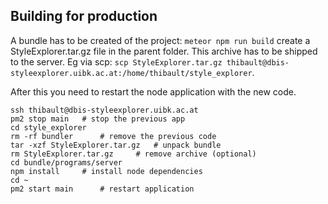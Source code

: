 ## Building for production
A bundle has to be created of the project: `meteor npm run build` create a StyleExplorer.tar.gz file in the parent folder.
This archive has to be shipped to the server. Eg via scp: `scp StyleExplorer.tar.gz thibault@dbis-styleexplorer.uibk.ac.at:/home/thibault/style_explorer`.

After this you need to restart the node application with the new code.
```
ssh thibault@dbis-styleexplorer.uibk.ac.at
pm2 stop main   # stop the previous app
cd style_explorer
rm -rf bundler      # remove the previous code
tar -xzf StyleExplorer.tar.gz   # unpack bundle
rm StyleExplorer.tar.gz     # remove archive (optional)
cd bundle/programs/server
npm install     # install node dependencies
cd ~
pm2 start main      # restart application
```
